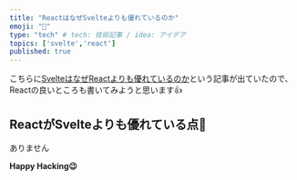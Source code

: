 ```yaml
---
title: "ReactはなぜSvelteよりも優れているのか"
emoji: "🐙"
type: "tech" # tech: 技術記事 / idea: アイデア
topics: ['svelte','react']
published: true
---
```

こちらに[SvelteはなぜReactよりも優れているのか](https://zenn.dev/moekidev/articles/762957491f3d30)という記事が出ていたので、Reactの良いところも書いてみようと思います👍

## ReactがSvelteよりも優れている点🤩

ありません

**Happy Hacking😉**
